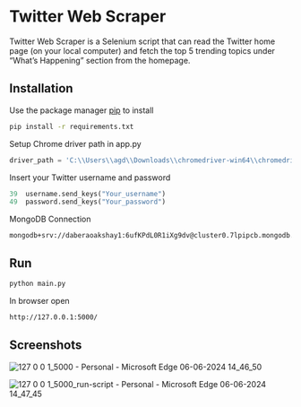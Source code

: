 # Twitter Web Scraper

Twitter Web Scraper is a Selenium script that can read the Twitter home page (on your local 
computer) and fetch the top 5 trending topics under “What’s Happening” 
section from the homepage. 

## Installation

Use the package manager [pip](https://pip.pypa.io/en/stable/) to install 

```bash
pip install -r requirements.txt
```

Setup Chrome driver path in app.py

```python
driver_path = 'C:\\Users\\agd\\Downloads\\chromedriver-win64\\chromedriver.exe'
```

Insert your Twitter username and password
```python
39  username.send_keys("Your_username")
49  password.send_keys("Your_password")
```

MongoDB Connection
```
mongodb+srv://daberaoakshay1:6ufKPdL0R1iXg9dv@cluster0.7lpipcb.mongodb.net/
```


## Run

```bash
python main.py
```

In browser open
```bash
http://127.0.0.1:5000/
```

## Screenshots

![127 0 0 1_5000 - Personal - Microsoft​ Edge 06-06-2024 14_46_50](https://github.com/agdgithub/Twitter-Web-Scraper/assets/98071875/6a665984-d5a6-4d9a-b7c3-5c7de630ba7a)

![127 0 0 1_5000_run-script - Personal - Microsoft​ Edge 06-06-2024 14_47_45](https://github.com/agdgithub/Twitter-Web-Scraper/assets/98071875/c96eb0c8-c2fd-4e25-ac0b-4503f6e980b8)




